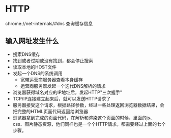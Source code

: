 # HTTP

chrome://net-internals/#dns 查询缓存信息

## 输入网址发生什么

- 搜索DNS缓存
- 找到或者过期或没有找到，都会停止搜索
- 读取本地的HOST文件 
- 发起一个DNS的系统调用
  - 宽带运营商服务器查看本身缓存
  - 运营商服务器发起一个迭代DNS解析的请求
- 浏览器获得域名对应的IP地址后，发起HTTP"三次握手"
- TCP/IP连接建立起来后，就可以发送HTTP请求了
- 服务器接受这个请求，根据路径参数，经过一些处理返回浏览器数据结果，会把完整的HTML页面代码返回给浏览器
- 浏览器拿到完成的页面代码，在解析和渲染这个页面的时候，里面的js、css、图片静态资源，他们同样也是一个个HTTP请求，都需要经过上面的七个步骤。